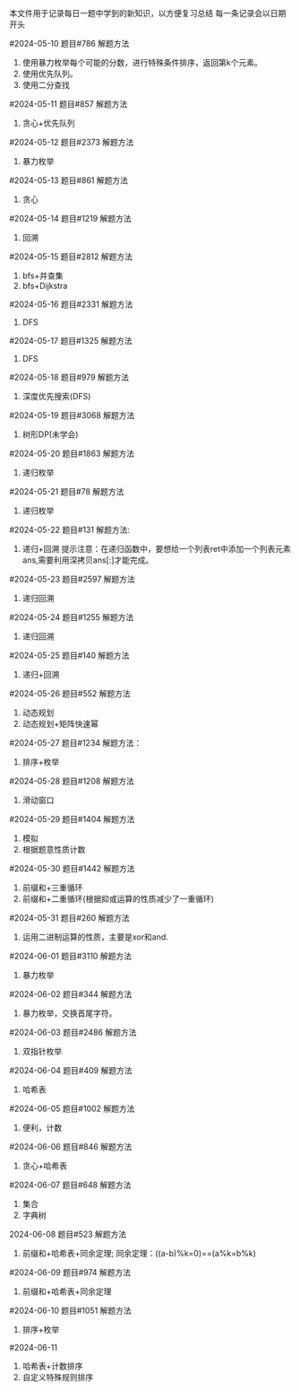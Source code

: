 本文件用于记录每日一题中学到的新知识，以方便复习总结
每一条记录会以日期开头

#2024-05-10
题目#786
解题方法
1. 使用暴力枚举每个可能的分数，进行特殊条件排序，返回第k个元素。
2. 使用优先队列。
3. 使用二分查找

#2024-05-11
题目#857
解题方法
1. 贪心+优先队列

#2024-05-12
题目#2373
解题方法
1. 暴力枚举

#2024-05-13
题目#861
解题方法
1. 贪心

#2024-05-14
题目#1219
解题方法
1. 回溯

#2024-05-15
题目#2812
解题方法
1. bfs+并查集
2. bfs+Dijkstra

#2024-05-16
题目#2331
解题方法
1. DFS

#2024-05-17
题目#1325
解题方法
1. DFS

#2024-05-18
题目#979
解题方法
1. 深度优先搜索(DFS)

#2024-05-19
题目#3068
解题方法
1. 树形DP(未学会)

#2024-05-20
题目#1863
解题方法
1. 递归枚举

#2024-05-21
题目#78
解题方法
1. 递归枚举

#2024-05-22
题目#131
解题方法:
1. 递归+回溯
提示注意：在递归函数中，要想给一个列表ret中添加一个列表元素ans,需要利用深拷贝ans[:]才能完成。

#2024-05-23
题目#2597
解题方法
1. 递归回溯

#2024-05-24
题目#1255
解题方法
1. 递归回溯

#2024-05-25
题目#140
解题方法
1. 递归+回溯

#2024-05-26
题目#552
解题方法
1. 动态规划
2. 动态规划+矩阵快速幂

#2024-05-27
题目#1234
解题方法：
1. 排序+枚举

#2024-05-28
题目#1208
解题方法
1. 滑动窗口

#2024-05-29
题目#1404
解题方法
1. 模拟
2. 根据题意性质计数

#2024-05-30
题目#1442
解题方法
1. 前缀和+三重循环
2. 前缀和+二重循环(根据抑或运算的性质减少了一重循环)

#2024-05-31
题目#260
解题方法
1. 运用二进制运算的性质，主要是xor和and.

#2024-06-01
题目#3110
解题方法
1. 暴力枚举

#2024-06-02
题目#344
解题方法
1. 暴力枚举，交换首尾字符。

#2024-06-03
题目#2486
解题方法
1. 双指针枚举

#2024-06-04
题目#409
解题方法
1. 哈希表

#2024-06-05
题目#1002
解题方法
1. 便利，计数

#2024-06-06
题目#846
解题方法
1. 贪心+哈希表

#2024-06-07
题目#648
解题方法
1. 集合
2. 字典树

2024-06-08
题目#523
解题方法
1. 前缀和+哈希表+同余定理;
同余定理：((a-b)%k=0)==(a%k=b%k)

#2024-06-09
题目#974
解题方法
1. 前缀和+哈希表+同余定理

#2024-06-10
题目#1051
解题方法
1. 排序+枚举

#2024-06-11
1. 哈希表+计数排序
2. 自定义特殊规则排序